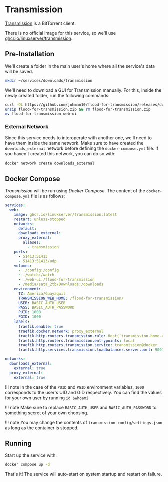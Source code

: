 # Transmission

[Transmission](https://transmissionbt.com/) is a BitTorrent client.

There is no official image for this service, so we'll use [ghcr.io/linuxserver/transmission](https://hub.docker.com/r/linuxserver/transmission).

## Pre-Installation

We'll create a folder in the main user's home where all the service's data will be saved.

```bash
mkdir ~/services/downloads/transmission
```

We'll need to download a GUI for Transmission manually. For this, inside the newly created folder, run the following commands:

```bash
curl -OL https://github.com/johman10/flood-for-transmission/releases/download/latest/flood-for-transmission.zip
unzip flood-for-transmission.zip && rm flood-for-transmission.zip
mv flood-for-transmission web-ui
```

### External Network

Since this service needs to interoperate with another one, we'll need to have them inside the same network. Make sure to have created the `downloads_external` network before defining the `docker-compose.yml` file. If you haven't created this network, you can do so with:

```bash
docker network create downloads_external
```

## Docker Compose

*Transmission* will be run using *Docker Compose*. The content of the `docker-compose.yml` file is as follows:

```yaml
services:
  web:
    image: ghcr.io/linuxserver/transmission:latest
    restart: unless-stopped
    networks:
      default:
      downloads_external:
      proxy_external:
        aliases:
          - transmission
    ports:
      - 51413:51413
      - 51413:51413/udp
    volumes:
      - ./config:/config
      - ./watch:/watch
      - ./web-ui:/flood-for-transmission
      - /media/sata_2tb/Downloads:/downloads
    environment:
      TZ: America/Guayaquil
      TRANSMISSION_WEB_HOME: /flood-for-transmission/
      USER: BASIC_AUTH_USER
      PASS: BASIC_AUTH_PASSWORD
      PUID: 1000
      PGID: 1000
    labels:
      traefik.enable: true
      traefik.docker.network: proxy_external
      traefik.http.routers.transmission.rule: Host(`transmission.home.arpa`)
      traefik.http.routers.transmission.entrypoints: local
      traefik.http.routers.transmission.service: transmission@docker
      traefik.http.services.transmission.loadbalancer.server.port: 9091

networks:
  downloads_external:
    external: true
  proxy_external:
    external: true
```

!!! note
    In the case of the `PUID` and `PGID` environment variables, `1000` corresponds to the user's UID and GID respectively. You can find the values for your own user by running `id $whoami`.

!!! note
    Make sure to replace `BASIC_AUTH_USER` and `BASIC_AUTH_PASSWORD` to something secret of your own choosing.

!!! note
    You may change the contents of `transmission-config/settings.json` as long as the container is stopped.

## Running

Start up the service with:

```bash
docker compose up -d
```

That's it! The service will auto-start on system startup and restart on failure.

